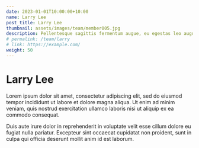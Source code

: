 ```yaml
---
date: 2023-01-01T10:00:00+10:00
name: Larry Lee
post_title: Larry Lee
thumbnail: assets/images/team/member005.jpg
description: Pellentesque sagittis fermentum augue, eu egestas leo augue.
# permalink: /team/larry
# link: https://example.com/
weight: 50
---
```


# Larry Lee

Lorem ipsum dolor sit amet, consectetur adipiscing elit, sed do eiusmod tempor incididunt ut labore et dolore magna aliqua. Ut enim ad minim veniam, quis nostrud exercitation ullamco laboris nisi ut aliquip ex ea commodo consequat.

Duis aute irure dolor in reprehenderit in voluptate velit esse cillum dolore eu fugiat nulla pariatur. Excepteur sint occaecat cupidatat non proident, sunt in culpa qui officia deserunt mollit anim id est laborum.
